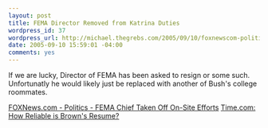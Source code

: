 ```yaml
--- 
layout: post
title: FEMA Director Removed from Katrina Duties
wordpress_id: 37
wordpress_url: http://michael.thegrebs.com/2005/09/10/foxnewscom-politics-fema-chief-taken-off-on-site-efforts/
date: 2005-09-10 15:59:01 -04:00
comments: yes
---
```

If we are lucky, Director of FEMA has been asked to resign or some such.  Unfortunatly he would likely just be replaced with another of Bush's college roommates.

<a href="http://www.foxnews.com/story/0,2933,168915,00.html">FOXNews.com - Politics - FEMA Chief Taken Off On-Site Efforts</a>
<a href="http://www.time.com/time/nation/article/0,8599,1103003,00.html">Time.com: How Reliable is Brown's Resume?</a>
